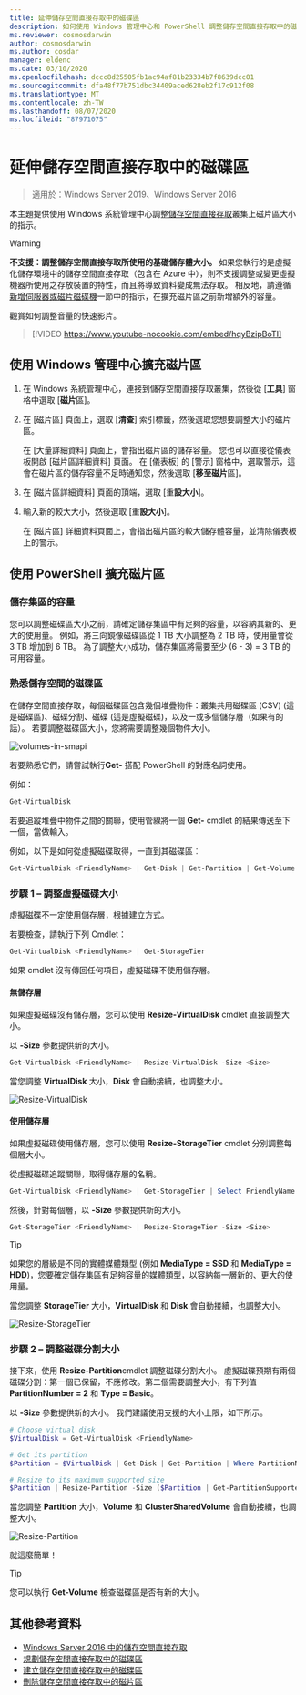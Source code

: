 ```yaml
---
title: 延伸儲存空間直接存取中的磁碟區
description: 如何使用 Windows 管理中心和 PowerShell 調整儲存空間直接存取中的磁片區大小。
ms.reviewer: cosmosdarwin
author: cosmosdarwin
ms.author: cosdar
manager: eldenc
ms.date: 03/10/2020
ms.openlocfilehash: dccc8d25505fb1ac94af81b23334b7f8639dcc01
ms.sourcegitcommit: dfa48f77b751dbc34409aced628eb2f17c912f08
ms.translationtype: MT
ms.contentlocale: zh-TW
ms.lasthandoff: 08/07/2020
ms.locfileid: "87971075"
---
```

# <a name="extending-volumes-in-storage-spaces-direct"></a>延伸儲存空間直接存取中的磁碟區
> 適用於：Windows Server 2019、Windows Server 2016

本主題提供使用 Windows 系統管理中心調整[儲存空間直接存取](storage-spaces-direct-overview.md)叢集上磁片區大小的指示。

> [!WARNING]
> **不支援：調整儲存空間直接存取所使用的基礎儲存體大小。** 如果您執行的是虛擬化儲存環境中的儲存空間直接存取（包含在 Azure 中），則不支援調整或變更虛擬機器所使用之存放裝置的特性，而且將導致資料變成無法存取。 相反地，請遵循[新增伺服器或磁片磁碟機](add-nodes.md)一節中的指示，在擴充磁片區之前新增額外的容量。

觀賞如何調整音量的快速影片。

> [!VIDEO https://www.youtube-nocookie.com/embed/hqyBzipBoTI]

## <a name="extending-volumes-using-windows-admin-center"></a>使用 Windows 管理中心擴充磁片區

1. 在 Windows 系統管理中心，連接到儲存空間直接存取叢集，然後從 [**工具**] 窗格中選取 [**磁片**區]。
2. 在 [磁片區] 頁面上，選取 [**清查**] 索引標籤，然後選取您想要調整大小的磁片區。

    在 [大量詳細資料] 頁面上，會指出磁片區的儲存容量。 您也可以直接從儀表板開啟 [磁片區詳細資料] 頁面。 在 [儀表板] 的 [警示] 窗格中，選取警示，這會在磁片區的儲存容量不足時通知您，然後選取 [**移至磁片**區]。

4. 在 [磁片區詳細資料] 頁面的頂端，選取 [重**設大小**]。
5. 輸入新的較大大小，然後選取 [重**設大小**]。

    在 [磁片區] 詳細資料頁面上，會指出磁片區的較大儲存體容量，並清除儀表板上的警示。

## <a name="extending-volumes-using-powershell"></a>使用 PowerShell 擴充磁片區

### <a name="capacity-in-the-storage-pool"></a>儲存集區的容量

您可以調整磁碟區大小之前，請確定儲存集區中有足夠的容量，以容納其新的、更大的使用量。 例如，將三向鏡像磁碟區從 1 TB 大小調整為 2 TB 時，使用量會從 3 TB 增加到 6 TB。 為了調整大小成功，儲存集區將需要至少 (6 - 3) = 3 TB 的可用容量。

### <a name="familiarity-with-volumes-in-storage-spaces"></a>熟悉儲存空間的磁碟區

在儲存空間直接存取，每個磁碟區包含幾個堆疊物件：叢集共用磁碟區 (CSV) (這是磁碟區)、磁碟分割、磁碟 (這是虛擬磁碟)，以及一或多個儲存層（如果有的話）。 若要調整磁碟區大小，您將需要調整幾個物件大小。

![volumes-in-smapi](media/resize-volumes/volumes-in-smapi.png)

若要熟悉它們，請嘗試執行**Get-** 搭配 PowerShell 的對應名詞使用。

例如：

```PowerShell
Get-VirtualDisk
```

若要追蹤堆疊中物件之間的關聯，使用管線將一個 **Get-** cmdlet 的結果傳送至下一個，當做輸入。

例如，以下是如何從虛擬磁碟取得，一直到其磁碟區︰

```PowerShell
Get-VirtualDisk <FriendlyName> | Get-Disk | Get-Partition | Get-Volume
```

### <a name="step-1--resize-the-virtual-disk"></a>步驟 1 – 調整虛擬磁碟大小

虛擬磁碟不一定使用儲存層，根據建立方式。

若要檢查，請執行下列 Cmdlet：

```PowerShell
Get-VirtualDisk <FriendlyName> | Get-StorageTier
```

如果 cmdlet 沒有傳回任何項目，虛擬磁碟不使用儲存層。

#### <a name="no-storage-tiers"></a>無儲存層

如果虛擬磁碟沒有儲存層，您可以使用 **Resize-VirtualDisk** cmdlet 直接調整大小。

以 **-Size** 參數提供新的大小。

```PowerShell
Get-VirtualDisk <FriendlyName> | Resize-VirtualDisk -Size <Size>
```

當您調整 **VirtualDisk** 大小，**Disk** 會自動接續，也調整大小。

![Resize-VirtualDisk](media/resize-volumes/Resize-VirtualDisk.gif)

#### <a name="with-storage-tiers"></a>使用儲存層

如果虛擬磁碟使用儲存層，您可以使用 **Resize-StorageTier** cmdlet 分別調整每個層大小。

從虛擬磁碟追蹤關聯，取得儲存層的名稱。

```PowerShell
Get-VirtualDisk <FriendlyName> | Get-StorageTier | Select FriendlyName
```

然後，針對每個層，以 **-Size** 參數提供新的大小。

```PowerShell
Get-StorageTier <FriendlyName> | Resize-StorageTier -Size <Size>
```

> [!TIP]
> 如果您的層級是不同的實體媒體類型 (例如 **MediaType = SSD** 和 **MediaType = HDD**)，您要確定儲存集區有足夠容量的媒體類型，以容納每一層新的、更大的使用量。

當您調整 **StorageTier** 大小，**VirtualDisk** 和 **Disk** 會自動接續，也調整大小。

![Resize-StorageTier](media/resize-volumes/Resize-StorageTier.gif)

### <a name="step-2--resize-the-partition"></a>步驟 2 – 調整磁碟分割大小

接下來，使用 **Resize-Partition**cmdlet 調整磁碟分割大小。 虛擬磁碟預期有兩個磁碟分割：第一個已保留，不應修改。第二個需要調整大小，有下列值 **PartitionNumber = 2** 和 **Type = Basic**。

以 **-Size** 參數提供新的大小。 我們建議使用支援的大小上限，如下所示。

```PowerShell
# Choose virtual disk
$VirtualDisk = Get-VirtualDisk <FriendlyName>

# Get its partition
$Partition = $VirtualDisk | Get-Disk | Get-Partition | Where PartitionNumber -Eq 2

# Resize to its maximum supported size
$Partition | Resize-Partition -Size ($Partition | Get-PartitionSupportedSize).SizeMax
```

當您調整 **Partition** 大小，**Volume** 和 **ClusterSharedVolume** 會自動接續，也調整大小。

![Resize-Partition](media/resize-volumes/Resize-Partition.gif)

就這麼簡單！

> [!TIP]
> 您可以執行 **Get-Volume** 檢查磁碟區是否有新的大小。

## <a name="additional-references"></a>其他參考資料

- [Windows Server 2016 中的儲存空間直接存取](storage-spaces-direct-overview.md)
- [規劃儲存空間直接存取中的磁碟區](plan-volumes.md)
- [建立儲存空間直接存取中的磁碟區](create-volumes.md)
- [刪除儲存空間直接存取中的磁片區](delete-volumes.md)
